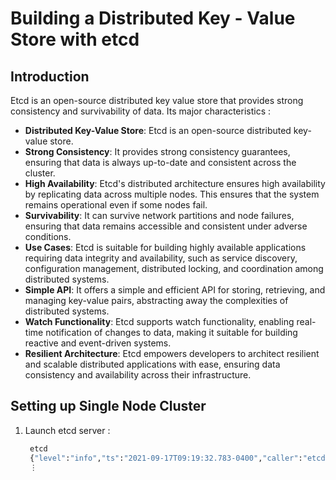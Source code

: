 # Building a Distributed Key - Value Store with etcd

## Introduction

Etcd is an open-source distributed key value store that provides strong consistency and survivability of data. Its major characteristics :

- **Distributed Key-Value Store**: Etcd is an open-source distributed key-value store.
- **Strong Consistency**: It provides strong consistency guarantees, ensuring that data is always up-to-date and consistent across the cluster.
- **High Availability**: Etcd's distributed architecture ensures high availability by replicating data across multiple nodes. This ensures that the system remains operational even if some nodes fail.
- **Survivability**: It can survive network partitions and node failures, ensuring that data remains accessible and consistent under adverse conditions.
- **Use Cases**: Etcd is suitable for building highly available applications requiring data integrity and availability, such as service discovery, configuration management, distributed locking, and coordination among distributed systems.
- **Simple API**: It offers a simple and efficient API for storing, retrieving, and managing key-value pairs, abstracting away the complexities of distributed systems.
- **Watch Functionality**: Etcd supports watch functionality, enabling real-time notification of changes to data, making it suitable for building reactive and event-driven systems.
- **Resilient Architecture**: Etcd empowers developers to architect resilient and scalable distributed applications with ease, ensuring data consistency and availability across their infrastructure.

## Setting up Single Node Cluster

1. Launch etcd server :

   ```bash
    etcd
    {"level":"info","ts":"2021-09-17T09:19:32.783-0400","caller":"etcdmain/etcd.go:72","msg":... }
    ⋮
   ```
